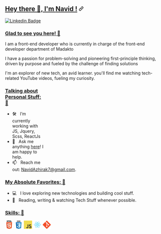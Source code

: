 <article class="markdown-body entry-content container-lg" itemprop="text">
	<h2 dir="auto">
		<a class="heading-link" href="#navid">Hey there 👋, I'm </a>
		<a href="https://github.com/NavidAzhirak7s">Navid !</a>
		<svg class="octicon octicon-link" viewBox="0 0 16 16" version="1.1" width="16" height="16" aria-hidden="true">
			<path d="m7.775 3.275 1.25-1.25a3.5 3.5 0 1 1 4.95 4.95l-2.5 2.5a3.5 3.5 0 0 1-4.95 0 .751.751 0 0 1 .018-1.042.751.751 0 0 1 1.042-.018 1.998 1.998 0 0 0 2.83 0l2.5-2.5a2.002 2.002 0 0 0-2.83-2.83l-1.25 1.25a.751.751 0 0 1-1.042-.018.751.751 0 0 1-.018-1.042Zm-4.69 9.64a1.998 1.998 0 0 0 2.83 0l1.25-1.25a.751.751 0 0 1 1.042.018.751.751 0 0 1 .018 1.042l-1.25 1.25a3.5 3.5 0 1 1-4.95-4.95l2.5-2.5a3.5 3.5 0 0 1 4.95 0 .751.751 0 0 1-.018 1.042.751.751 0 0 1-1.042.018 1.998 1.998 0 0 0-2.83 0l-2.5 2.5a1.998 1.998 0 0 0 0 2.83Z"></path>
		</svg>
	</h2>
	<p dir="auto">
		<a href="https://www.linkedin.com/in/navid-azhirak-b64582171/" rel="nofollow">
			<img src="https://camo.githubusercontent.com/93ca47e21e17f622a41d26d599e008e4c30b8a322186f18019bc43d54f57b0c9/68747470733a2f2f696d672e736869656c64732e696f2f62616467652f2d4c696e6b6564496e2d3065373661383f7374796c653d666c61742d737175617265266c6f676f3d4c696e6b6564696e266c6f676f436f6c6f723d7768697465" alt="Linkedin Badge" data-canonical-src="https://img.shields.io/badge/-LinkedIn-0e76a8?style=flat-square&amp;logo=Linkedin&amp;logoColor=white" style="max-width: 100%;">
		</a>
	</p>
	<h3 dir="auto"><a class="heading-link" href="#">Glad to see you here! 🔗</a></h3>
	<p dir="auto">I am a front-end developer who is currently in charge of the front-end developer department of Madakto</p>
	<p dir="auto">I have a passion for problem-solving and pioneering first-principle thinking, driven by purpose and fueled by the challenge of finding solutions</p>
	<p dir="auto">I'm an explorer of new tech, an avid learner. you'll find me watching tech-related YouTube videos, fueling my curiosity.</p>
	<span style="float: right; width: 375px;">
		<animated-image data-catalyst="">
			<a target="_blank" rel="noopener noreferrer nofollow" href="https://raw.githubusercontent.com/iampavangandhi/iampavangandhi/master/gifs/coder.gif" data-target="animated-image.originalLink">
				<img height="250" alt="" src="https://raw.githubusercontent.com/iampavangandhi/iampavangandhi/master/gifs/coder.gif" style="max-width: 100%; display: inline-block;" data-target="animated-image.originalImage">
			</a>
			<span class="AnimatedImagePlayer" data-target="animated-image.player" hidden="">
				<a data-target="animated-image.replacedLink" class="AnimatedImagePlayer-images" href="https://raw.githubusercontent.com/iampavangandhi/iampavangandhi/master/gifs/coder.gif" target="_blank"></a>
			</span> 
		</animated-image>
	</span>
	<h3 dir="auto"><a class="heading-link" href="#talking-about-personal-stuff">Talking about Personal Stuff: 🔗</a></h3>
	<ul dir="auto">
		<li>🛠 &nbsp; I’m currently working with JS, Jquery, Scss, ReactJs</li>
		<li>💬 &nbsp; Ask me anything <a href="https://github.com/NavidAzhirak7s" data-hovercard-type="issue">here</a>! I am happy to help.</li>
		<li>📫 &nbsp; Reach me out: <a href="mailto:NavidAzhirak7@gmail.com">NavidAzhirak7@gmail.com</a>.</li>
	</ul>
	<h3 dir="auto"><a class="heading-link" href="#my-absolute-favorites">My Absolute Favorites: 🔗</a></h3>
	<ul dir="auto">
		<li>💻 &nbsp; I love exploring new technologies and building cool stuff.</li>
		<li>📰 &nbsp; Reading, writing &amp; watching Tech Stuff whenever possible.</li>
	</ul>
	<h3 dir="auto"><a class="heading-link" href="#languages-and-tools">Skills: 🔗</a></h3>
	<span>
		<code><img height="27" src="https://raw.githubusercontent.com/github/explore/80688e429a7d4ef2fca1e82350fe8e3517d3494d/topics/html/html.png" alt="git" style="max-width: 100%;"></code>
		<code><img height="27" src="https://raw.githubusercontent.com/github/explore/80688e429a7d4ef2fca1e82350fe8e3517d3494d/topics/css/css.png" alt="git" style="max-width: 100%;"></code>
		<code><img height="27" src="https://raw.githubusercontent.com/github/explore/80688e429a7d4ef2fca1e82350fe8e3517d3494d/topics/javascript/javascript.png" alt="javascript" style="max-width: 100%;"></code>
		<code><img height="27" src="https://raw.githubusercontent.com/github/explore/80688e429a7d4ef2fca1e82350fe8e3517d3494d/topics/react/react.png" alt="react" style="max-width: 100%;"></code>
		<code><img height="27" src="https://raw.githubusercontent.com/devicons/devicon/master/icons/git/git-original.svg" alt="git" style="max-width: 100%;"></code>
	</span>
</article>
